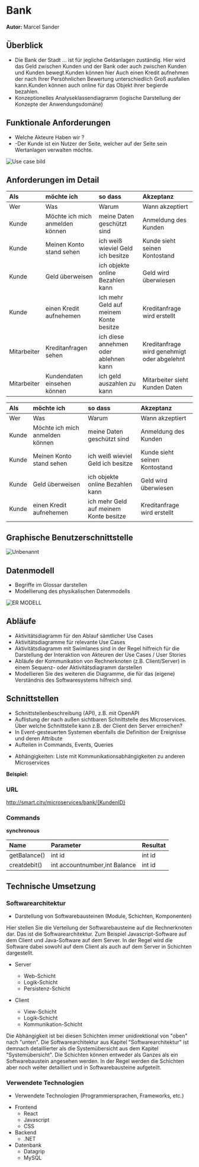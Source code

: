 # Bank

**Autor:** Marcel Sander


## Überblick

- Die Bank der Stadt … ist für jegliche Geldanlagen zuständig. Hier wird das Geld zwischen Kunden und der Bank oder auch zwischen Kunden und Kunden bewegt.Kunden können hier Auch einen Kredit aufnehmen der nach Ihrer Persöhnlichen Bewertung unterschiedlich Groß ausfallen kann.Kunden können auch online für das Objekt ihrer begierde bezahlen. 
- Konzeptionelles Analyseklassendiagramm (logische Darstellung der Konzepte der Anwendungsdomäne)


## Funktionale Anforderungen

* Welche Akteure Haben wir ?
* -Der Kunde ist ein Nutzer der Seite, welcher auf der Seite sein Wertanlagen verwalten möchte.



![Use case bild](https://user-images.githubusercontent.com/85035651/163670969-405655d4-05e7-4e99-9aa7-9215399a9f5a.png)



## Anforderungen im Detail

| **Als** | **möchte ich** | **so dass** | **Akzeptanz** |
| :------ | :----- | :------ | :-------- |
| Wer | Was | Warum | Wann akzeptiert |
| Kunde | Möchte ich mich anmelden können | meine Daten geschützt sind  | Anmeldung des Kunden  |
| Kunde | Meinen Konto stand sehen | ich weiß wieviel Geld ich besitze  | Kunde sieht seinen Kontostand |
| Kunde | Geld überweisen | ich objekte online Bezahlen kann  | Geld wird überwiesen  |
| Kunde | einen Kredit aufnehemen | ich mehr Geld auf meinem Konte besitze | Kreditanfrage wird erstellt |
| Mitarbeiter | Kreditanfragen sehen | ich diese annehmen oder ablehnen kann   | Kreditanfrage wird genehmigt oder abgelehnt  |
| Mitarbeiter | Kundendaten einsehen können | ich geld auszahlen zu kann  | Mitarbeiter sieht Kunden Daten |


| **Als** | **möchte ich** | **so dass** | **Akzeptanz** |
| :------ | :----- | :------ | :-------- |
| Wer | Was | Warum | Wann akzeptiert |
| Kunde | Möchte ich mich anmelden können | meine Daten geschützt sind  | Anmeldung des Kunden  |
| Kunde | Meinen Konto stand sehen | ich weiß wieviel Geld ich besitze  | Kunde sieht seinen Kontostand |
| Kunde | Geld überweisen | ich objekte online Bezahlen kann  | Geld wird überwiesen  |
| Kunde | einen Kredit aufnehemen | ich mehr Geld auf meinem Konte besitze | Kreditanfrage wird erstellt |




## Graphische Benutzerschnittstelle

![Unbenannt](https://user-images.githubusercontent.com/85035651/165083950-2240ed4d-651c-4cdb-9f6d-c683982b9115.png)


## Datenmodell 

- Begriffe im Glossar darstellen
- Modellierung des physikalischen Datenmodells 


![ER MODELL](https://user-images.githubusercontent.com/85035651/163670979-a801632b-f69b-43be-8d7c-15812aa51151.png)


## Abläufe

- Aktivitätsdiagramm für den Ablauf sämtlicher Use Cases
- Aktivitätsdiagramme für relevante Use Cases
- Aktivitätsdiagramm mit Swimlanes sind in der Regel hilfreich 
  für die Darstellung der Interaktion von Akteuren der Use Cases / User Stories
- Abläufe der Kommunikation von Rechnerknoten (z.B. Client/Server)
  in einem Sequenz- oder Aktivitätsdiagramm darstellen
- Modellieren Sie des weiteren die Diagramme, die für das (eigene) Verständnis des
  Softwaresystems hilfreich sind. 


## Schnittstellen

- Schnittstellenbeschreibung (API), z.B. mit OpenAPI 
- Auflistung der nach außen sichtbaren Schnittstelle des Microservices. Über welche Schnittstelle kann z.B. der Client den Server erreichen?
- In Event-gesteuerten Systemen ebenfalls die Definition der Ereignisse und deren Attribute
- Aufteilen in Commands, Events, Queries
* Abhängigkeiten: Liste mit Kommunikationsabhängigkeiten zu anderen Microservices

**Beispiel:**

### URL

http://smart.city/microservices/bank/{KundenID}

### Commands


**synchronous**

| **Name** | **Parameter** | **Resultat** |
| :------ | :----- | :------ |
| getBalance() | int id | int id |
| creatdebit() | int accountnumber,int Balance | int id |







## Technische Umsetzung


### Softwarearchitektur

- Darstellung von Softwarebausteinen (Module, Schichten, Komponenten)

Hier stellen Sie die Verteilung der Softwarebausteine auf die Rechnerknoten dar. Das ist die Softwarearchitektur. Zum Beispiel Javascript-Software auf dem Client und Java-Software auf dem Server. In der Regel wird die Software dabei sowohl auf dem Client als auch auf dem Server in Schichten dargestellt.

* Server
  * Web-Schicht
  * Logik-Schicht
  * Persistenz-Schicht

* Client
  * View-Schicht
  * Logik-Schicht
  * Kommunikation-Schicht

Die Abhängigkeit ist bei diesen Schichten immer unidirektional von "oben" nach "unten". Die Softwarearchitektur aus Kapitel "Softwarearchitektur" ist demnach detaillierter als die Systemübersicht aus dem Kapitel "Systemübersicht". Die Schichten können entweder als Ganzes als ein Softwarebaustein angesehen werden. In der Regel werden die Schichten aber noch weiter detailliert und in Softwarebausteine aufgeteilt. 



### Verwendete Technologien

- Verwendete Technologien (Programmiersprachen, Frameworks, etc.)

* Frontend
  - React
  - Javascript
  - CSS
* Backend
  - .NET
* Datenbank
  - Datagrip
  - MySQL
